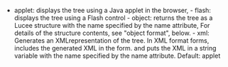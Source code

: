 - applet: displays the tree using a Java applet in the
              browser,
            - flash: displays the tree using a Flash control
            - object: returns the tree as a Lucee structure with the
              name specified by the name attribute, For details of the
              structure contents, see "object format", below.
            - xml: Generates an XMLrepresentation of the tree.
              In XML format forms, includes the generated XML in the
              form. and puts the XML in a string variable with the name
              specified by the name attribute.
            Default: applet